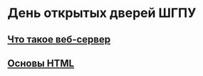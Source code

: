 # День открытых дверей ШГПУ

## [Что такое веб-сервер](lessons/1.web_server.md)
## [Основы HTML](lessons/html-1.md)


